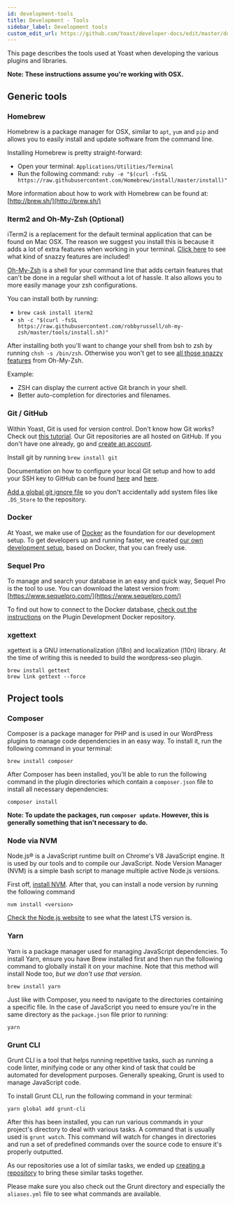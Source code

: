 ```yaml
---
id: development-tools
title: Development - Tools
sidebar_label: Development tools
custom_edit_url: https://github.com/Yoast/developer-docs/edit/master/docs/development/environment/development-tools.md
---
```


This page describes the tools used at Yoast when developing the various plugins and libraries.

**Note: These instructions assume you're working with OSX.**

## Generic tools

### Homebrew
Homebrew is a package manager for OSX, similar to `apt`, `yum` and `pip` and allows you to easily install and update software from the command line.

Installing Homebrew is pretty straight-forward:

*   Open your terminal: `Applications/Utilities/Terminal`
*   Run the following command: `ruby -e "$(curl -fsSL https://raw.githubusercontent.com/Homebrew/install/master/install)"`

More information about how to work with Homebrew can be found at: [http://brew.sh/](http://brew.sh/)

### Iterm2 and Oh-My-Zsh (Optional)
iTerm2 is a replacement for the default terminal application that can be found on Mac OSX. The reason we suggest you install this is because it adds a lot of extra features when working in your terminal. [Click here](https://www.iterm2.com/features.html) to see what kind of snazzy features are included!

[Oh-My-Zsh](https://ohmyz.sh/) is a shell for your command line that adds certain features that can't be done in a regular shell without a lot of hassle. It also allows you to more easily manage your zsh configurations.

You can install both by running:

*   `brew cask install iterm2`
*   `sh -c "$(curl -fsSL https://raw.githubusercontent.com/robbyrussell/oh-my-zsh/master/tools/install.sh)"`

After installing both you'll want to change your shell from bsh to zsh by running `chsh -s /bin/zsh`. Otherwise you won't get to see [all those snazzy features](https://github.com/robbyrussell/oh-my-zsh#using-oh-my-zsh) from Oh-My-Zsh.

Example:

*   ZSH can display the current active Git branch in your shell.
*   Better auto-completion for directories and filenames.

### Git / GitHub
Within Yoast, Git is used for version control. Don't know how Git works? Check out [this tutorial](https://try.github.io/levels/1/challenges/1). Our Git repositories are all hosted on GitHub. If you don't have one already, go and [create an account](https://github.com/signup).

Install git by running `brew install git`

Documentation on how to configure your local Git setup and how to add your SSH key to GitHub can be found [here](https://help.github.com/articles/set-up-git) and [here](https://help.github.com/articles/generating-ssh-keys).

[Add a global git ignore file](version-control-conventions.md#global-git-ignore) so you don't accidentally add system files like `.DS_Store` to the repository.

### Docker
At Yoast, we make use of [Docker](https://docker.com) as the foundation for our development setup. To get developers up and running faster, we created [our own development setup](https://github.com/Yoast/plugin-development-docker), based on Docker, that you can freely use.

### Sequel Pro
To manage and search your database in an easy and quick way, Sequel Pro is the tool to use. You can download the latest version from: [https://www.sequelpro.com/](https://www.sequelpro.com/)

To find out how to connect to the Docker database, [check out the instructions](https://github.com/Yoast/plugin-development-docker#connecting-to-the-database) on the Plugin Development Docker repository.

### xgettext
xgettext is a GNU internationalization (i18n) and localization (l10n) library. At the time of writing this is needed to build the wordpress-seo plugin.

```shell script
brew install gettext
brew link gettext --force
```

## Project tools

### Composer
Composer is a package manager for PHP and is used in our WordPress plugins to manage code dependencies in an easy way. To install it, run the following command in your terminal:

```shell script
brew install composer
```

After Composer has been installed, you'll be able to run the following command in the plugin directories which contain a `composer.json` file to install all necessary dependencies:

```shell script
composer install
```

**Note: To update the packages, run `composer update`. However, this is generally something that isn't necessary to do.**

### Node via NVM
Node.js® is a JavaScript runtime built on Chrome's V8 JavaScript engine. It is used by our tools and to compile our JavaScript. Node Version Manager (NVM) is a simple bash script to manage multiple active Node.js versions.

First off, [install NVM](https://github.com/nvm-sh/nvm#installation-and-update). After that, you can install a node version by running the following command

```shell script
nvm install <version>
```

[Check the Node.js website](https://nodejs.org/en/) to see what the latest LTS version is.

### Yarn
Yarn is a package manager used for managing JavaScript dependencies. To install Yarn, ensure you have Brew installed first and then run the following command to globally install it on your machine. Note that this method will install Node too, _but we don't use that version_.

```shell script
brew install yarn
```

Just like with Composer, you need to navigate to the directories containing a specific file. In the case of JavaScript you need to ensure you're in the same directory as the `package.json` file prior to running:

```shell script
yarn
```

### Grunt CLI
Grunt CLI is a tool that helps running repetitive tasks, such as running a code linter, minifying code or any other kind of task that could be automated for development purposes. Generally speaking, Grunt is used to manage JavaScript code.

To install Grunt CLI, run the following command in your terminal:

```shell script
yarn global add grunt-cli
```

After this has been installed, you can run various commands in your project's directory to deal with various tasks. A command that is usually used is `grunt watch`. This command will watch for changes in directories and run a set of predefined commands over the source code to ensure it's properly outputted.

As our repositories use a lot of similar tasks, we ended up [creating a repository](https://github.com/Yoast/plugin-grunt-tasks) to bring these similar tasks together.

Please make sure you also check out the Grunt directory and especially the `aliases.yml` file to see what commands are available.
